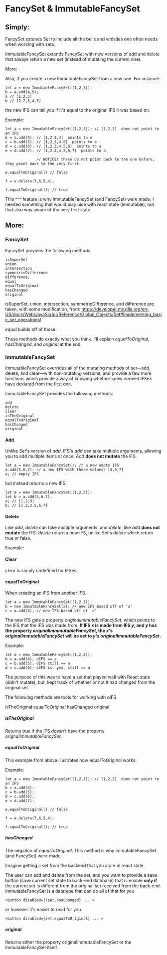 # FancySet & ImmutableFancySet

## Simply:

FancySet extends Set to include all the bells and whistles one often needs when working with sets.

ImmutableFancySet extends FancySet with new versions of add and delete that always return a new set (instead of mutating the current one).


More:

Also, if you create a new ImmutableFancySet from a new one. For instance:

```
let a = new ImmutableFancySet([1,2,3]);
b = a.add(4,5);
a // [1,2,3]
b // [1,2,3,4,5]
```
the new IFS can tell you if it's equal to the original IFS it was based on.

Example:
```
let a = new ImmutableFancySet([1,2,3]); // [1,2,3]  does not point to an IFS
b = a.add(4); // [1,2,3,4]  points to a
c = b.add(5); // [1,2,3,4,5]  points to a
d = c.add(6); // [1,2,3,4,5,6]  points to a
e = d.add(7); // [1,2,3,4,5,6,7]  points to a

              // NOTICE! these do not point back to the one before, they point back to the very first.

e.equalToOriginal() // false

f = e.delete(7,6,5,4);

f.equalToOriginal(); // true
```

This ^^^ feature is why ImmutableFancySet (and FancySet) were made. I needed something that would play nice with react state (immutable), but that also was aware of the very first state.



## More:

### FancySet

FancySet provides the following methods:

```
isSuperSet
union
intersection
symmetricDifference
difference, 
equal 
equalToOriginal
hasChanged
original
```

isSuperSet, union, intersection, symmetricDifference, and difference are taken, with some modification, from: https://developer.mozilla.org/en-US/docs/Web/JavaScript/Reference/Global_Objects/Set#Implementing_basic_set_operations)

_equal_ builds off of those.

These methods do exactly what you think. I'll explain _equalToOriginal_, _hasChanged_, and _original_ at the end.




### ImmutableFancySet


ImmutableFancySet overrides all of the mutating methods of set—add, delete, and clear—with non-mutating versions, and provide a few more functions which provide a way of knowing whether knew derived IFSes have deviated from the first one.

ImmutableFancySet provides the following methods:

```
add
delete
clear
isTheOriginal
equalToOriginal
hasChanged
original
```

#### Add

Unlike _Set_'s version of _add_, IFS's _add_ can take multiple arguments, allowing you to add multiple items at once.
Add **does not mutate** the IFS.

```
let a = new ImmutableFancySet(); // a new empty IFS
a.add(5,6,7); // a new IFS with these values: [5,6,7]
a; // empty IFS
```
but instead returns a new IFS.
```
let a = new ImmutableFancySet([1,2,3]);
let b = a.add(5,6,7);
a; // [1,2,3]
b; // [1,2,3,5,6,7]
```

#### Delete

Like _add_, _delete_ can take multiple arguments, and _delete_, like _add_ **does not mutate** the IFS.
_delete_ return a new IFS, unlike _Set_'s _delete_ which return true or false.

Example:



#### Clear

_clear_ is simply undefined for IFSes.


#### equalToOriginal

When creating an IFS from another IFS.

```
let a = new ImmutableFancySet([1,2,3]);
b = new ImmutableFancySet(a); // new IFS based off of 'a'
c = a.add(4); // new IFS based off of 'a'
```

The new IFS gets a property _originalImmutableFancySet_, which points to the IFS that the IFS was made from.
**If IFS _x_ is made from IFS _y_, and _y_ has the property _originalImmmutableFancySet_, the _x_'s _originalImmutableFancySet_ will be set to _y_'s _originalImmutableFancySet_.**

Example:

```
let a = new ImmutableFancySet([1,2,3]);
b = a.add(4); oIFS == a
c = b.add(5); oIFS still == a
d = c.add(6); oIFS is, yes, still == a
```

The purpose of this was to have a set that played well with React state (didn't mutate), but, kept track of whether or not it had changed from the original set.

The following methods are tools for working with oIFS

isTheOriginal
equalToOriginal
hasChanged
original

##### isTheOriginal

Returns true if the IFS _doesn't_ have the property _orignalImmutableFancySet_.

##### equalToOriginal

This example from above illustrates how equalToOriginal works:

Example:

```
let a = new ImmutableFancySet([1,2,3]); // [1,2,3]  does not point to an IFS
b = a.add(4);
c = b.add(5);
d = c.add(6);
e = d.add(7);

e.equalToOriginal() // false

f = e.delete(7,6,5,4);

f.equalToOriginal(); // true
```

##### hasChanged

The negation of _equalToOriginal_. This method is why ImmutableFancySet (and FancySet) were made.

Imagine getting a set from the backend that you store in react state.

The user can add and delete from the set, and you want to provide a save button (save current set state to back-end database) that is enable **only if** the current set is different from the original set received from the back-end. ImmutableFancySet is a datatype that can do all of that for you

```
<button disabled={!set.hasChanged} ... >
```

or however it's easier to read for you 

```
<button disabled={set.equalToOriginal} ... >
```

##### original

Returns either the property originalImmutableFancySet or the ImmutableFancySet itself.
